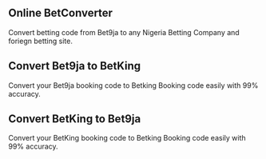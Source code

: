 

## Online BetConverter
Convert betting code from Bet9ja to any Nigeria Betting Company and foriegn betting site.


## Convert Bet9ja to BetKing
Convert your Bet9ja booking code to Betking Booking code easily with 99% accuracy.

## Convert BetKing to Bet9ja
Convert your BetKing booking code to Betking Booking code easily with 99% accuracy.

